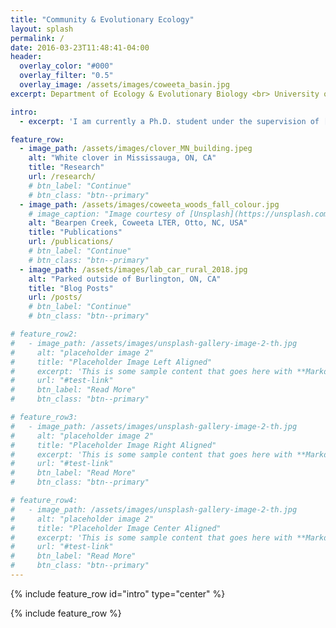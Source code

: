 ```yaml
---
title: "Community & Evolutionary Ecology"
layout: splash
permalink: /
date: 2016-03-23T11:48:41-04:00
header:
  overlay_color: "#000"
  overlay_filter: "0.5"
  overlay_image: /assets/images/coweeta_basin.jpg
excerpt: Department of Ecology & Evolutionary Biology <br> University of Toronto

intro:
  - excerpt: 'I am currently a Ph.D. student under the supervision of [Marc Johnson](https://evoecolab.wordpress.com/) studying the ecology and evolution of plant-microbe interactions in urban environments.'

feature_row:
  - image_path: /assets/images/clover_MN_building.jpeg
    alt: "White clover in Mississauga, ON, CA"
    title: "Research"
    url: /research/
    # btn_label: "Continue"
    # btn_class: "btn--primary"
  - image_path: /assets/images/coweeta_woods_fall_colour.jpg
    # image_caption: "Image courtesy of [Unsplash](https://unsplash.com/)"
    alt: "Bearpen Creek, Coweeta LTER, Otto, NC, USA"
    title: "Publications"
    url: /publications/
    # btn_label: "Continue"
    # btn_class: "btn--primary"
  - image_path: /assets/images/lab_car_rural_2018.jpg
    alt: "Parked outside of Burlington, ON, CA"
    title: "Blog Posts"
    url: /posts/
    # btn_label: "Continue"
    # btn_class: "btn--primary"

# feature_row2:
#   - image_path: /assets/images/unsplash-gallery-image-2-th.jpg
#     alt: "placeholder image 2"
#     title: "Placeholder Image Left Aligned"
#     excerpt: 'This is some sample content that goes here with **Markdown** formatting. Left aligned with `type="left"`'
#     url: "#test-link"
#     btn_label: "Read More"
#     btn_class: "btn--primary"

# feature_row3:
#   - image_path: /assets/images/unsplash-gallery-image-2-th.jpg
#     alt: "placeholder image 2"
#     title: "Placeholder Image Right Aligned"
#     excerpt: 'This is some sample content that goes here with **Markdown** formatting. Right aligned with `type="right"`'
#     url: "#test-link"
#     btn_label: "Read More"
#     btn_class: "btn--primary"

# feature_row4:
#   - image_path: /assets/images/unsplash-gallery-image-2-th.jpg
#     alt: "placeholder image 2"
#     title: "Placeholder Image Center Aligned"
#     excerpt: 'This is some sample content that goes here with **Markdown** formatting. Centered with `type="center"`'
#     url: "#test-link"
#     btn_label: "Read More"
#     btn_class: "btn--primary"
---
```


{% include feature_row id="intro" type="center" %}

{% include feature_row %}

<!-- {% include feature_row id="feature_row2" type="left" %}

{% include feature_row id="feature_row3" type="right" %}

{% include feature_row id="feature_row4" type="center" %} -->
